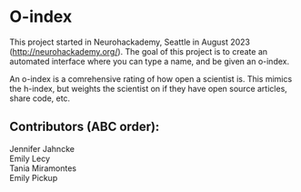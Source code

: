 # O-index
This project started in Neurohackademy, Seattle in August 2023 (http://neurohackademy.org/). The goal of this project is to create an automated interface  where you can type a name, and be given an o-index.

An o-index is a comrehensive rating of how open a scientist is. This mimics the h-index, but weights the scientist on if they have open source articles, share code, etc.

## Contributors (ABC order):
Jennifer Jahncke  
Emily Lecy  
Tania Miramontes  
Emily Pickup  
